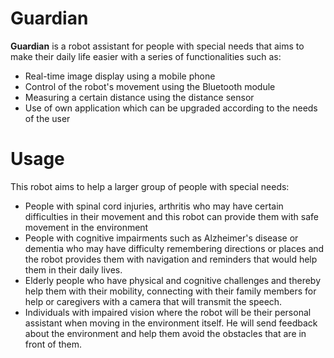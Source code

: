 # Guardian
**Guardian** is a robot assistant for people with special needs that aims to make their daily life easier with a series of functionalities such as:
- Real-time image display using a mobile phone
- Control of the robot's movement using the Bluetooth module
- Measuring a certain distance using the distance sensor
- Use of own application which can be upgraded according to the needs of the user

# Usage
This robot aims to help a larger group of people with special needs:
- People with spinal cord injuries, arthritis who may have certain difficulties in their movement and this robot can provide them with safe movement in the environment
- People with cognitive impairments such as Alzheimer's disease or dementia who may have difficulty remembering directions or places and the robot provides them with navigation and reminders that would help them in their daily lives.
- Elderly people who have physical and cognitive challenges and thereby help them with their mobility, connecting with their family members for help or caregivers with a camera that will transmit the speech.
- Individuals with impaired vision where the robot will be their personal assistant when moving in the environment itself. He will send feedback about the environment and help them avoid the obstacles that are in front of them.
